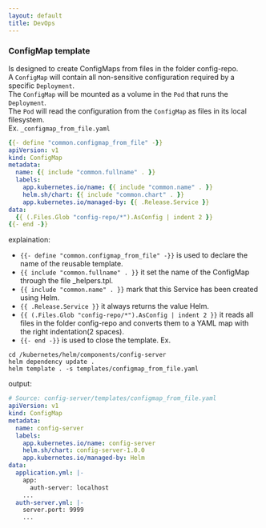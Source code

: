 ```yaml
---
layout: default
title: DevOps
---
```

### ConfigMap template
Is designed to create ConfigMaps from files in the folder config-repo.<br>
A `ConfigMap` will contain all non-sensitive configuration required by a specific `Deployment`.<br>
The `ConfigMap` will be mounted as a volume in the `Pod` that runs the `Deployment`.<br>
The `Pod` will read the configuration from the `ConfigMap` as files in its local filesystem.<br>
Ex. `_configmap_from_file.yaml`
```yaml
{{- define "common.configmap_from_file" -}}
apiVersion: v1
kind: ConfigMap
metadata:
  name: {{ include "common.fullname" . }}
  labels:
    app.kubernetes.io/name: {{ include "common.name" . }}
    helm.sh/chart: {{ include "common.chart" . }}
    app.kubernetes.io/managed-by: {{ .Release.Service }}
data:
  {{ (.Files.Glob "config-repo/*").AsConfig | indent 2 }}
{{- end -}}
```
explaination:
- `{{- define "common.configmap_from_file" -}}` is used to declare the name of the reusable template.
- `{{ include "common.fullname" . }}` it set the name of the ConfigMap through the file _helpers.tpl.
- `{{ include "common.name" . }}` mark that this Service has been created using Helm.
- `{{ .Release.Service }}` it always returns the value Helm.
- `{{ (.Files.Glob "config-repo/*").AsConfig | indent 2 }}` it reads all files in the folder config-repo and converts them to a YAML map with the right indentation(2 spaces).
- `{{- end -}}` is used to close the template.
  Ex.
```shell
cd /kubernetes/helm/components/config-server
helm dependency update .
helm template . -s templates/configmap_from_file.yaml
```
output:
```yaml
# Source: config-server/templates/configmap_from_file.yaml
apiVersion: v1
kind: ConfigMap
metadata:
  name: config-server
  labels:
    app.kubernetes.io/name: config-server
    helm.sh/chart: config-server-1.0.0
    app.kubernetes.io/managed-by: Helm
data:
  application.yml: |-
    app:
      auth-server: localhost
    ...
  auth-server.yml: |-
    server.port: 9999
    ...
```